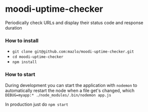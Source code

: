 # moodi-uptime-checker
Periodically check URLs and display their status code and response duration

### How to install
- `git clone git@github.com:mazlo/moodi-uptime-checker.git`
- `cd moodi-uptime-checker`
- `npm install`

### How to start
During development you can start the application with `nodemon` to automatically restart the node when a file get's changed, which `DEBUG=myapp:* ./node_modules/.bin/nodemon app.js`

In production just do `npm start`
